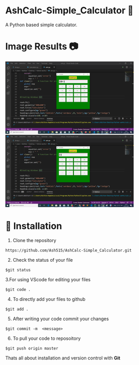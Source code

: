 # AshCalc-Simple_Calculator 📱
A Python based simple calculator. 

# Image Results 📷

<img src="Calcimages/calc1.png" width="400px">   <img src="Calcimages/Calc2.png" width="400px">

# 🚀&nbsp;Installation 
1. Clone the repository 
```
https://github.com/Ash515/AshCalc-Simple_Calculator.git
```
2. Check the status of your file 
```
$git status
```

3.For using VScode for editing your files 
```
$git code .
```
4. To directly add your files to github
```
$git add .
```
5. After writing your code commit your changes 
```
$git commit -m  <message>
```
6. To pull your code to reposoitory
```
$git push origin master
```
Thats all about installation and version control with **Git**
